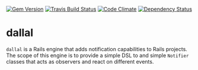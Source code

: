 [![Gem
Version](https://badge.fury.io/rb/dallal.svg)](https://badge.fury.io/rb/dallal)
[![Travis Build Status](https://api.travis-ci.org/laertispappas/dallal.svg?branch=master)](https://travis-ci.org/laertispappas/dallal)
[![Code Climate](https://codeclimate.com/github/laertispappas/dallal/badges/gpa.svg)](https://codeclimate.com/github/laertispappas/dallal)
[![Dependency Status](https://gemnasium.com/laertispappas/dallal.svg)](https://gemnasium.com/laertispappas/dallal)

# dallal
`dallal` is a Rails engine that adds notification capabilities to Rails projects.
The scope of this engine is to provide a simple DSL to
and simple `Notifier` classes
that acts as observers and react on different events.